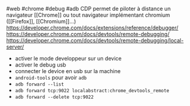 #web #chrome #debug #adb
CDP permet de piloter à distance un navigateur [[Chrome]] ou tout navigateur implémentant chromium ([[Firefox]], [[Chromium]]...)
https://developer.chrome.com/docs/extensions/reference/debugger/
https://developer.chrome.com/docs/devtools/remote-debugging/
https://developer.chrome.com/docs/devtools/remote-debugging/local-server/

* activer le mode developpeur sur un device
* activer le debug usb
* connecter le device en usb sur la machine
* `android-tools` pour avoir `adb`
* `adb forward --list`
* `adb forward tcp:9022 localabstract:chrome_devtools_remote`
* `adb forward --delete tcp:9022`

